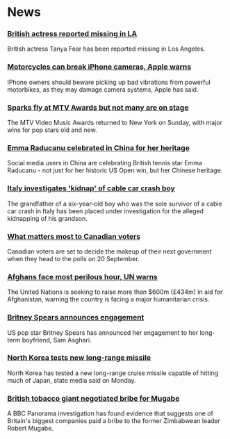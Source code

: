 # News
### [British actress reported missing in LA](https://www.bbc.com/news/entertainment-arts-58543496)
British actress Tanya Fear has been reported missing in Los Angeles.
### [Motorcycles can break iPhone cameras, Apple warns](https://www.bbc.com/news/technology-58507764)
IPhone owners should beware picking up bad vibrations from powerful motorbikes, as they may damage camera systems, Apple has said.
### [Sparks fly at MTV Awards but not many are on stage](https://www.bbc.com/news/entertainment-arts-58543114)
The MTV Video Music Awards returned to New York on Sunday, with major wins for pop stars old and new.
### [Emma Raducanu celebrated in China for her heritage](https://www.bbc.com/news/world-asia-china-58541314)
Social media users in China are celebrating British tennis star Emma Raducanu - not just for her historic US Open win, but her Chinese heritage. 
### [Italy investigates 'kidnap' of cable car crash boy](https://www.bbc.com/news/world-europe-58541644)
The grandfather of a six-year-old boy who was the sole survivor of a cable car crash in Italy has been placed under investigation for the alleged kidnapping of his grandson.
### [What matters most to Canadian voters](https://www.bbc.com/news/world-us-canada-58523450)
Canadian voters are set to decide the makeup of their next government when they head to the polls on 20 September. 
### [Afghans face most perilous hour, UN warns](https://www.bbc.com/news/world-asia-58542451)
The United Nations is seeking to raise more than $600m (£434m) in aid for Afghanistan, warning the country is facing a major humanitarian crisis.
### [Britney Spears announces engagement](https://www.bbc.com/news/entertainment-arts-58540571)
US pop star Britney Spears has announced her engagement to her long-term boyfriend, Sam Asghari.
### [North Korea tests new long-range missile](https://www.bbc.com/news/world-asia-58540915)
North Korea has tested a new long-range cruise missile capable of hitting much of Japan, state media said on Monday.
### [British tobacco giant negotiated bribe for Mugabe](https://www.bbc.com/news/world-58517339)
A BBC Panorama investigation has found evidence that suggests one of Britain's biggest companies paid a bribe to the former Zimbabwean leader Robert Mugabe.
